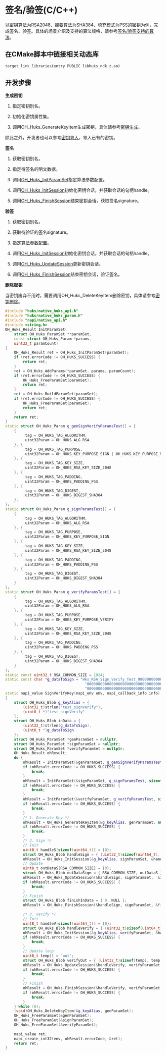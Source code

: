 # 签名/验签(C/C++)

<!--Kit: Universal Keystore Kit-->
<!--Subsystem: Security-->
<!--Owner: @wutiantian-gitee-->
<!--SE: @HighLowWorld-->
<!--TSE: @wxy1234564846-->

以密钥算法为RSA2048、摘要算法为SHA384、填充模式为PSS的密钥为例，完成签名、验签。具体的场景介绍及支持的算法规格，请参考[签名/验签支持的算法](huks-signing-signature-verification-overview.md#支持的算法)。

## 在CMake脚本中链接相关动态库
```txt
target_link_libraries(entry PUBLIC libhuks_ndk.z.so)
```

## 开发步骤

**生成密钥**
1. 指定密钥别名。

2. 初始化密钥属性集。

3. 调用OH_Huks_GenerateKeyItem生成密钥，具体请参考[密钥生成](huks-key-generation-overview.md)。

除此之外，开发者也可以参考[密钥导入](huks-key-import-overview.md)，导入已有的密钥。

**签名**

1. 获取密钥别名。

2. 指定待签名的明文数据。

3. 调用[OH_Huks_InitParamSet](../../reference/apis-universal-keystore-kit/capi-native-huks-param-h.md#oh_huks_initparamset)指定算法参数配置。

4. 调用[OH_Huks_InitSession](../../reference/apis-universal-keystore-kit/capi-native-huks-api-h.md#oh_huks_initsession)初始化密钥会话，并获取会话的句柄handle。

5. 调用[OH_Huks_FinishSession](../../reference/apis-universal-keystore-kit/capi-native-huks-api-h.md#oh_huks_finishsession)结束密钥会话，获取签名signature。

**验签**

1. 获取密钥别名。

2. 获取待验证的签名signature。

3. 指定[算法参数配置](../../reference/apis-universal-keystore-kit/capi-native-huks-param-h.md#oh_huks_initparamset)。

4. 调用[OH_Huks_InitSession](../../reference/apis-universal-keystore-kit/capi-native-huks-api-h.md#oh_huks_initsession)初始化密钥会话，并获取会话的句柄handle。

5. 调用[OH_Huks_UpdateSession](../../reference/apis-universal-keystore-kit/capi-native-huks-api-h.md#oh_huks_updatesession)更新密钥会话。

6. 调用[OH_Huks_FinishSession](../../reference/apis-universal-keystore-kit/capi-native-huks-api-h.md#oh_huks_finishsession)结束密钥会话，验证签名。

**删除密钥**

当密钥废弃不用时，需要调用OH_Huks_DeleteKeyItem删除密钥，具体请参考[密钥删除](huks-delete-key-ndk.md)。

```c++
#include "huks/native_huks_api.h"
#include "huks/native_huks_param.h"
#include "napi/native_api.h"
#include <string.h>
OH_Huks_Result InitParamSet(
    struct OH_Huks_ParamSet **paramSet,
    const struct OH_Huks_Param *params,
    uint32_t paramCount)
{
    OH_Huks_Result ret = OH_Huks_InitParamSet(paramSet);
    if (ret.errorCode != OH_HUKS_SUCCESS) {
        return ret;
    }
    ret = OH_Huks_AddParams(*paramSet, params, paramCount);
    if (ret.errorCode != OH_HUKS_SUCCESS) {
        OH_Huks_FreeParamSet(paramSet);
        return ret;
    }
    ret = OH_Huks_BuildParamSet(paramSet);
    if (ret.errorCode != OH_HUKS_SUCCESS) {
        OH_Huks_FreeParamSet(paramSet);
        return ret;
    }
    return ret;
}
static struct OH_Huks_Param g_genSignVerifyParamsTest[] = {
    {
        .tag = OH_HUKS_TAG_ALGORITHM,
        .uint32Param = OH_HUKS_ALG_RSA
    }, {
        .tag = OH_HUKS_TAG_PURPOSE,
        .uint32Param = OH_HUKS_KEY_PURPOSE_SIGN | OH_HUKS_KEY_PURPOSE_VERIFY
    }, {
        .tag = OH_HUKS_TAG_KEY_SIZE,
        .uint32Param = OH_HUKS_RSA_KEY_SIZE_2048
    }, {
        .tag = OH_HUKS_TAG_PADDING,
        .uint32Param = OH_HUKS_PADDING_PSS
    }, {
        .tag = OH_HUKS_TAG_DIGEST,
        .uint32Param = OH_HUKS_DIGEST_SHA384
    },
};
static struct OH_Huks_Param g_signParamsTest[] = {
    {
        .tag = OH_HUKS_TAG_ALGORITHM,
        .uint32Param = OH_HUKS_ALG_RSA
    }, {
        .tag = OH_HUKS_TAG_PURPOSE,
        .uint32Param = OH_HUKS_KEY_PURPOSE_SIGN
    }, {
        .tag = OH_HUKS_TAG_KEY_SIZE,
        .uint32Param = OH_HUKS_RSA_KEY_SIZE_2048
    }, {
        .tag = OH_HUKS_TAG_PADDING,
        .uint32Param = OH_HUKS_PADDING_PSS
    }, {
        .tag = OH_HUKS_TAG_DIGEST,
        .uint32Param = OH_HUKS_DIGEST_SHA384
    }
};
static struct OH_Huks_Param g_verifyParamsTest[] = {
    {
        .tag = OH_HUKS_TAG_ALGORITHM,
        .uint32Param = OH_HUKS_ALG_RSA
    }, {
        .tag = OH_HUKS_TAG_PURPOSE,
        .uint32Param = OH_HUKS_KEY_PURPOSE_VERIFY
    }, {
        .tag = OH_HUKS_TAG_KEY_SIZE,
        .uint32Param = OH_HUKS_RSA_KEY_SIZE_2048
    }, {
        .tag = OH_HUKS_TAG_PADDING,
        .uint32Param = OH_HUKS_PADDING_PSS
    }, {
        .tag = OH_HUKS_TAG_DIGEST,
        .uint32Param = OH_HUKS_DIGEST_SHA384
    }
};
static const uint32_t RSA_COMMON_SIZE = 1024;
static const char *g_dataToSign = "Hks_RSA_Sign_Verify_Test_0000000000000000000000000000000000000000000000000000000"
                                    "00000000000000000000000000000000000000000000000000000000000000000000000000000000"
                                    "0000000000000000000000000000000000000000000000000000000000000000000000000_string";
static napi_value SignVerifyKey(napi_env env, napi_callback_info info) 
{
    struct OH_Huks_Blob g_keyAlias = {
        (uint32_t)strlen("test_signVerify"),
        (uint8_t *)"test_signVerify"
    };
    struct OH_Huks_Blob inData = {
        (uint32_t)strlen(g_dataToSign),
        (uint8_t *)g_dataToSign
    };
    struct OH_Huks_ParamSet *genParamSet = nullptr;
    struct OH_Huks_ParamSet *signParamSet = nullptr;
    struct OH_Huks_ParamSet *verifyParamSet = nullptr;
    OH_Huks_Result ohResult;
    do {
        ohResult = InitParamSet(&genParamSet, g_genSignVerifyParamsTest, sizeof(g_genSignVerifyParamsTest) / sizeof(OH_Huks_Param));
        if (ohResult.errorCode != OH_HUKS_SUCCESS) {
            break;
        }
        ohResult = InitParamSet(&signParamSet, g_signParamsTest, sizeof(g_signParamsTest) / sizeof(OH_Huks_Param));
        if (ohResult.errorCode != OH_HUKS_SUCCESS) {
            break;
        }
        ohResult = InitParamSet(&verifyParamSet, g_verifyParamsTest, sizeof(g_verifyParamsTest) / sizeof(OH_Huks_Param));
        if (ohResult.errorCode != OH_HUKS_SUCCESS) {
            break;
        }
        /* 1. Generate Key */
        ohResult = OH_Huks_GenerateKeyItem(&g_keyAlias, genParamSet, nullptr);
        if (ohResult.errorCode != OH_HUKS_SUCCESS) {
            break;
        }
        /* 2. Sign */
        // Init
        uint8_t handleS[sizeof(uint64_t)] = {0};
        struct OH_Huks_Blob handleSign = { (uint32_t)sizeof(uint64_t), handleS };
        ohResult = OH_Huks_InitSession(&g_keyAlias, signParamSet, &handleSign, nullptr);
        // Update
        uint8_t outDataS[RSA_COMMON_SIZE] = {0};
        struct OH_Huks_Blob outDataSign = { RSA_COMMON_SIZE, outDataS };
        ohResult = OH_Huks_UpdateSession(&handleSign, signParamSet,  &inData, &outDataSign);
        if (ohResult.errorCode != OH_HUKS_SUCCESS) {
            break;
        }
        // Finish
        struct OH_Huks_Blob finishInData = { 0, NULL };
        ohResult = OH_Huks_FinishSession(&handleSign, signParamSet, &finishInData, &outDataSign);
        
        /* 3. Verify */
        // Init
        uint8_t handleV[sizeof(uint64_t)] = {0};
        struct OH_Huks_Blob handleVerify = { (uint32_t)sizeof(uint64_t), handleV };
        ohResult = OH_Huks_InitSession(&g_keyAlias, verifyParamSet, &handleVerify, nullptr);
        if (ohResult.errorCode != OH_HUKS_SUCCESS) {
            break;
        }
        // Update loop
        uint8_t temp[] = "out";
        struct OH_Huks_Blob verifyOut = { (uint32_t)sizeof(temp), temp };
        ohResult = OH_Huks_UpdateSession(&handleVerify, verifyParamSet, &inData, &verifyOut);
        if (ohResult.errorCode != OH_HUKS_SUCCESS) {
            break;
        }
        // Finish
        ohResult = OH_Huks_FinishSession(&handleVerify, verifyParamSet, &outDataSign, &verifyOut);
        if (ohResult.errorCode != OH_HUKS_SUCCESS) {
            break;
        }
    } while (0);
    (void)OH_Huks_DeleteKeyItem(&g_keyAlias, genParamSet);
    OH_Huks_FreeParamSet(&genParamSet);
    OH_Huks_FreeParamSet(&signParamSet);
    OH_Huks_FreeParamSet(&verifyParamSet);
    
    napi_value ret;
    napi_create_int32(env, ohResult.errorCode, &ret);
    return ret;
}
```
